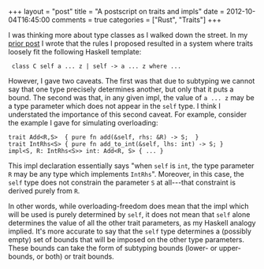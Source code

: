 +++
layout = "post"
title = "A postscript on traits and impls"
date = 2012-10-04T16:45:00
comments = true
categories = ["Rust", "Traits"]
+++

I was thinking more about type classes as I walked down the street.
In my [prior post][pp] I wrote that the rules I proposed resulted
in a system where traits loosely fit the following Haskell template:

     class C self a ... z | self -> a ... z where ...

However, I gave two caveats.  The first was that due to subtyping we
cannot say that one type precisely determines another, but only that
it puts a bound.  The second was that, in any given impl, the value of
`a ... z` may be a type parameter which does not appear in the `self`
type.  I think I understated the importance of this second caveat.
For example, consider the example I gave for simulating overloading:

```
trait Add<R,S>  { pure fn add(&self, rhs: &R) -> S;  }
trait IntRhs<S> { pure fn add_to_int(&self, lhs: int) -> S; }
impl<S, R: IntRhs<S>> int: Add<R, S> { ... }
```

This impl declaration essentially says "when `self` is `int`, the type
parameter `R` may be any type which implements `IntRhs`".  Moreover,
in this case, the `self` type does not constrain the parameter `S` at
all---that constraint is derived purely from `R`.

In other words, while overloading-freedom does mean that the impl
which will be used is purely determined by `self`, it does not mean
that `self` alone determines the value of all the other trait
parameters, as my Haskell analogy implied.  It's more accurate to say
that the `self` type determines a (possibly empty) set of bounds that
will be imposed on the other type parameters.  These bounds can take
the form of subtyping bounds (lower- or upper-bounds, or both) or
trait bounds.  

[pp]: /blog/2012/10/04/refining-traits-slash-impls/

